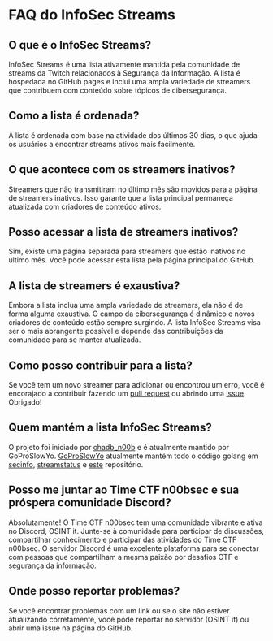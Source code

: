 # FAQ do InfoSec Streams

## O que é o InfoSec Streams?

InfoSec Streams é uma lista ativamente mantida pela comunidade de streams da Twitch relacionados à Segurança da Informação. A lista é hospedada no GitHub pages e inclui uma ampla variedade de streamers que contribuem com conteúdo sobre tópicos de cibersegurança.

## Como a lista é ordenada?

A lista é ordenada com base na atividade dos últimos 30 dias, o que ajuda os usuários a encontrar streams ativos mais facilmente.

## O que acontece com os streamers inativos?

Streamers que não transmitiram no último mês são movidos para a página de streamers inativos. Isso garante que a lista principal permaneça atualizada com criadores de conteúdo ativos.

## Posso acessar a lista de streamers inativos?

Sim, existe uma página separada para streamers que estão inativos no último mês. Você pode acessar esta lista pela página principal do GitHub.

## A lista de streamers é exaustiva?

Embora a lista inclua uma ampla variedade de streamers, ela não é de forma alguma exaustiva. O campo da cibersegurança é dinâmico e novos criadores de conteúdo estão sempre surgindo. A lista InfoSec Streams visa ser o mais abrangente possível e depende das contribuições da comunidade para se manter atualizada.

## Como posso contribuir para a lista?

Se você tem um novo streamer para adicionar ou encontrou um erro, você é encorajado a contribuir fazendo um [pull request](https://github.com/infosecstreams/infosecstreams.github.io/pulls) ou abrindo uma [issue](https://github.com/infosecstreams/infosecstreams.github.io/issues). Obrigado!

## Quem mantém a lista InfoSec Streams?

O projeto foi iniciado por [chadb_n00b](https://twitch.tv/chadb_n00b) e é atualmente mantido por GoProSlowYo. [GoProSlowYo](https://github.com/goproslowyo) atualmente mantém todo o código golang em [secinfo](https://github.com/infosecstreams/secinfo), [streamstatus](https://github.com/infosecstreams/streamstatus) e [este](https://github.com/infosecstreams/infosecstreams.github.io) repositório.

## Posso me juntar ao Time CTF n00bsec e sua próspera comunidade Discord?

Absolutamente! O Time CTF n00bsec tem uma comunidade vibrante e ativa no Discord, OSINT it. Junte-se à comunidade para participar de discussões, compartilhar conhecimento e participar das atividades do Time CTF n00bsec. O servidor Discord é uma excelente plataforma para se conectar com pessoas que compartilham a mesma paixão por desafios CTF e segurança da informação.

## Onde posso reportar problemas?

Se você encontrar problemas com um link ou se o site não estiver atualizando corretamente, você pode reportar no servidor (OSINT it) ou abrir uma issue na página do GitHub.

<script defer data-domain="infosecstreams.github.io" src="https://p.infosecstreams.com/js/plausible.outbound-links.js"></script>
<script src="https://cdnjs.cloudflare.com/ajax/libs/font-awesome/6.4.0/js/brands.min.js" integrity="sha512-KYlRezs7yAa59UnX6zAvY7I96Te02kycQn02Sr6FU/fBpxcXAwumRe5DHVrqVnWTt9HY/PktrAPZzSe9UE1Yxg==" crossorigin="anonymous" referrerpolicy="no-referrer"></script>
<script src="https://cdnjs.cloudflare.com/ajax/libs/font-awesome/6.4.0/js/solid.min.js" integrity="sha512-apZ8JDL5kA1iqvafDdTymV4FWUlJd8022mh46oEMMd/LokNx9uVAzhHk5gRll+JBE6h0alB2Upd3m+ZDAofbaQ==" crossorigin="anonymous" referrerpolicy="no-referrer"></script>
<script src="https://cdnjs.cloudflare.com/ajax/libs/font-awesome/6.4.0/js/fontawesome.min.js" integrity="sha512-c41hNYfKMuxafVVmh5X3N/8DiGFFAV/tU2oeNk+upk/dfDAdcbx5FrjFOkFhe4MOLaKlujjkyR4Yn7vImrXjzQ==" crossorigin="anonymous" referrerpolicy="no-referrer"></script>
